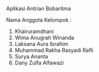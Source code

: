 Aplikasi Antrian Bobaritma

Nama Anggota Kelompok : 
1. Khairuramdhani
2. Wima Anugrah Winanda
3. Laksana Aura Ibrahim
4. Muhammad Rakha Rasyadi Rafli
5. Surya Ananta
6. Dany Zulfa Alfawazi
